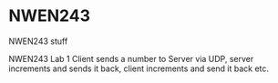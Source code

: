 NWEN243
=======

NWEN243 stuff

NWEN243 Lab 1
Client sends a number to Server via UDP, server increments and sends it back,
client increments and send it back etc.
